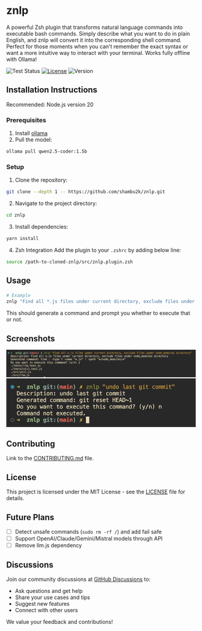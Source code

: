 # znlp
A powerful Zsh plugin that transforms natural language commands into executable bash commands. Simply describe what you want to do in plain English, and znlp will convert it into the corresponding shell command. Perfect for those moments when you can't remember the exact syntax or want a more intuitive way to interact with your terminal.
Works fully offline with Ollama!

![Test Status](https://github.com/shambu2k/znlp/actions/workflows/tests.yml/badge.svg)
[![License](https://img.shields.io/badge/license-MIT-blue)](LICENSE)
![Version](https://img.shields.io/badge/version-1.0.0-blue)

<!-- ## Table of Contents
- [Installation Instructions](#installation-instructions)
- [Usage](#usage)
- [Features](#features)
- [Screenshots](#screenshots)
- [Contributing](#contributing)
- [License](#license)
- [Acknowledgements](#acknowledgements)
- [Future Plans](#future-plans) -->

## Installation Instructions

Recommended: Node.js version 20

### Prerequisites
1. Install [ollama](https://ollama.com/download)
2. Pull the model:
```bash
ollama pull qwen2.5-coder:1.5b
```

### Setup
1. Clone the repository:
```bash
git clone --depth 1 -- https://github.com/shambu2k/znlp.git
```

2. Navigate to the project directory:
```bash
cd znlp
```

3. Install dependencies:
```bash
yarn install
```

4. Zsh Integration
Add the plugin to your `.zshrc` by adding below line:
```bash
source /path-to-cloned-znlp/src/znlp.plugin.zsh
```

## Usage
```bash
# Example
znlp "Find all *.js files under current directory, exclude files under node_modules directory"
```
This should generate a command and prompt you whether to execute that or not.

<!--
## Features
Highlight key features of the project.
- Feature 1
- Feature 2
- Feature 3 -->

## Screenshots
![Screenshot 1](./znlp1.png)
![Screenshot 2](./znlp2.png)

## Contributing
Link to the [CONTRIBUTING.md](CONTRIBUTING.md) file.

## License
This project is licensed under the MIT License - see the [LICENSE](LICENSE) file for details.

## Future Plans
- [ ] Detect unsafe commands (`sudo rm -rf /`) and add fail safe
- [ ] Support OpenAI/Claude/Gemini/Mistral models through API
- [ ] Remove llm.js dependency

## Discussions
Join our community discussions at [GitHub Discussions](https://github.com/shambu2k/znlp/discussions/) to:
- Ask questions and get help
- Share your use cases and tips
- Suggest new features
- Connect with other users

We value your feedback and contributions!
